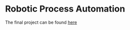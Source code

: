 # Robotic Process Automation
The final project can be found [here](https://github.com/ioanachelaru/Student-exam-scheduler)
